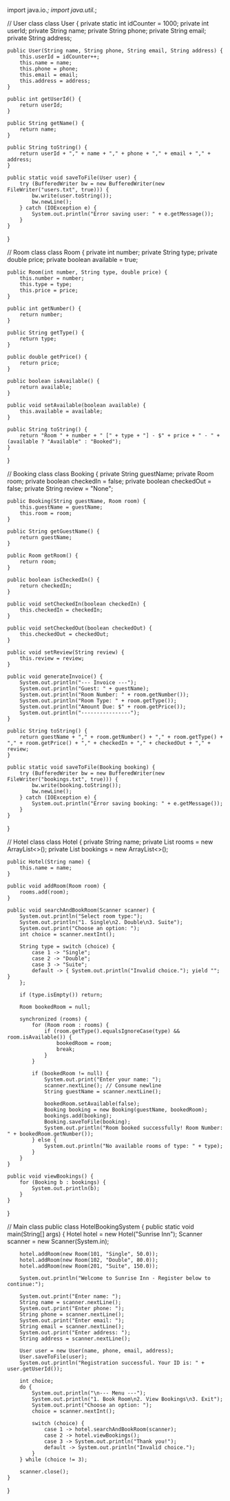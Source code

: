 import java.io.*;
import java.util.*;

// User class
class User {
    private static int idCounter = 1000;
    private int userId;
    private String name;
    private String phone;
    private String email;
    private String address;

    public User(String name, String phone, String email, String address) {
        this.userId = idCounter++;
        this.name = name;
        this.phone = phone;
        this.email = email;
        this.address = address;
    }

    public int getUserId() {
        return userId;
    }

    public String getName() {
        return name;
    }

    public String toString() {
        return userId + "," + name + "," + phone + "," + email + "," + address;
    }

    public static void saveToFile(User user) {
        try (BufferedWriter bw = new BufferedWriter(new FileWriter("users.txt", true))) {
            bw.write(user.toString());
            bw.newLine();
        } catch (IOException e) {
            System.out.println("Error saving user: " + e.getMessage());
        }
    }
}

// Room class
class Room {
    private int number;
    private String type;
    private double price;
    private boolean available = true;

    public Room(int number, String type, double price) {
        this.number = number;
        this.type = type;
        this.price = price;
    }

    public int getNumber() {
        return number;
    }

    public String getType() {
        return type;
    }

    public double getPrice() {
        return price;
    }

    public boolean isAvailable() {
        return available;
    }

    public void setAvailable(boolean available) {
        this.available = available;
    }

    public String toString() {
        return "Room " + number + " [" + type + "] - $" + price + " - " + (available ? "Available" : "Booked");
    }
}

// Booking class
class Booking {
    private String guestName;
    private Room room;
    private boolean checkedIn = false;
    private boolean checkedOut = false;
    private String review = "None";

    public Booking(String guestName, Room room) {
        this.guestName = guestName;
        this.room = room;
    }

    public String getGuestName() {
        return guestName;
    }

    public Room getRoom() {
        return room;
    }

    public boolean isCheckedIn() {
        return checkedIn;
    }

    public void setCheckedIn(boolean checkedIn) {
        this.checkedIn = checkedIn;
    }

    public void setCheckedOut(boolean checkedOut) {
        this.checkedOut = checkedOut;
    }

    public void setReview(String review) {
        this.review = review;
    }

    public void generateInvoice() {
        System.out.println("--- Invoice ---");
        System.out.println("Guest: " + guestName);
        System.out.println("Room Number: " + room.getNumber());
        System.out.println("Room Type: " + room.getType());
        System.out.println("Amount Due: $" + room.getPrice());
        System.out.println("----------------");
    }

    public String toString() {
        return guestName + "," + room.getNumber() + "," + room.getType() + "," + room.getPrice() + "," + checkedIn + "," + checkedOut + "," + review;
    }

    public static void saveToFile(Booking booking) {
        try (BufferedWriter bw = new BufferedWriter(new FileWriter("bookings.txt", true))) {
            bw.write(booking.toString());
            bw.newLine();
        } catch (IOException e) {
            System.out.println("Error saving booking: " + e.getMessage());
        }
    }
}

// Hotel class
class Hotel {
    private String name;
    private List<Room> rooms = new ArrayList<>();
    private List<Booking> bookings = new ArrayList<>();

    public Hotel(String name) {
        this.name = name;
    }

    public void addRoom(Room room) {
        rooms.add(room);
    }

    public void searchAndBookRoom(Scanner scanner) {
        System.out.println("Select room type:");
        System.out.println("1. Single\n2. Double\n3. Suite");
        System.out.print("Choose an option: ");
        int choice = scanner.nextInt();
        
        String type = switch (choice) {
            case 1 -> "Single";
            case 2 -> "Double";
            case 3 -> "Suite";
            default -> { System.out.println("Invalid choice."); yield ""; }
        };

        if (type.isEmpty()) return;

        Room bookedRoom = null;

        synchronized (rooms) {
            for (Room room : rooms) {
                if (room.getType().equalsIgnoreCase(type) && room.isAvailable()) {
                    bookedRoom = room;
                    break;
                }
            }

            if (bookedRoom != null) {
                System.out.print("Enter your name: ");
                scanner.nextLine(); // Consume newline
                String guestName = scanner.nextLine();

                bookedRoom.setAvailable(false);
                Booking booking = new Booking(guestName, bookedRoom);
                bookings.add(booking);
                Booking.saveToFile(booking);
                System.out.println("Room booked successfully! Room Number: " + bookedRoom.getNumber());
            } else {
                System.out.println("No available rooms of type: " + type);
            }
        }
    }

    public void viewBookings() {
        for (Booking b : bookings) {
            System.out.println(b);
        }
    }
}

// Main class
public class HotelBookingSystem {
    public static void main(String[] args) {
        Hotel hotel = new Hotel("Sunrise Inn");
        Scanner scanner = new Scanner(System.in);

        hotel.addRoom(new Room(101, "Single", 50.0));
        hotel.addRoom(new Room(102, "Double", 80.0));
        hotel.addRoom(new Room(201, "Suite", 150.0));

        System.out.println("Welcome to Sunrise Inn - Register below to continue:");

        System.out.print("Enter name: ");
        String name = scanner.nextLine();
        System.out.print("Enter phone: ");
        String phone = scanner.nextLine();
        System.out.print("Enter email: ");
        String email = scanner.nextLine();
        System.out.print("Enter address: ");
        String address = scanner.nextLine();

        User user = new User(name, phone, email, address);
        User.saveToFile(user);
        System.out.println("Registration successful. Your ID is: " + user.getUserId());

        int choice;
        do {
            System.out.println("\n--- Menu ---");
            System.out.println("1. Book Room\n2. View Bookings\n3. Exit");
            System.out.print("Choose an option: ");
            choice = scanner.nextInt();

            switch (choice) {
                case 1 -> hotel.searchAndBookRoom(scanner);
                case 2 -> hotel.viewBookings();
                case 3 -> System.out.println("Thank you!");
                default -> System.out.println("Invalid choice.");
            }
        } while (choice != 3);

        scanner.close();
    }
}
